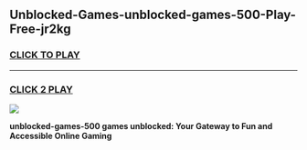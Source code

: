 
## Unblocked-Games-unblocked-games-500-Play-Free-jr2kg
<h3>
<a href="https://premium76.site?title=unblocked-games-500&ref=19M">CLICK TO PLAY</a></h3>
<hr>

<h3>
<a href="https://premium76.site?title=unblocked-games-500&ref=19M">CLICK 2 PLAY</a>
  
</h3>

<a href="https://premium76.site?title=unblocked-games-500&ref=19M"><img src="https://clearcache.store/games.png"></a>


**unblocked-games-500 games unblocked: Your Gateway to Fun and Accessible Online Gaming**
